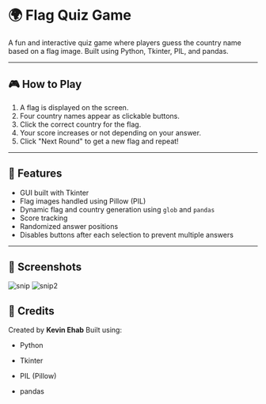 # 🌍 Flag Quiz Game

A fun and interactive quiz game where players guess the country name based on a flag image. Built using Python, Tkinter, PIL, and pandas.

---

## 🎮 How to Play

1. A flag is displayed on the screen.
2. Four country names appear as clickable buttons.
3. Click the correct country for the flag.
4. Your score increases or not depending on your answer.
5. Click "Next Round" to get a new flag and repeat!

---

## 🧱 Features

- GUI built with Tkinter
- Flag images handled using Pillow (PIL)
- Dynamic flag and country generation using `glob` and `pandas`
- Score tracking
- Randomized answer positions
- Disables buttons after each selection to prevent multiple answers

---
## 📸 Screenshots
![snip](https://github.com/user-attachments/assets/0470850f-10c1-4034-a35a-5f1d6d7fd656)
![snip2](https://github.com/user-attachments/assets/b8d55c31-36c4-447d-9a39-5755054287fc)

## 🙌 Credits
Created by **Kevin Ehab**
Built using:

- Python

- Tkinter

- PIL (Pillow)

- pandas

